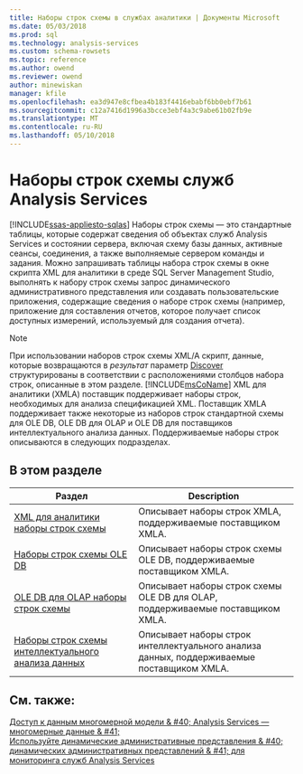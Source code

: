```yaml
---
title: Наборы строк схемы в службах аналитики | Документы Microsoft
ms.date: 05/03/2018
ms.prod: sql
ms.technology: analysis-services
ms.custom: schema-rowsets
ms.topic: reference
ms.author: owend
ms.reviewer: owend
author: minewiskan
manager: kfile
ms.openlocfilehash: ea3d947e8cfbea4b183f4416ebabf6bb0ebf7b61
ms.sourcegitcommit: c12a7416d1996a3bcce3ebf4a3c9abe61b02fb9e
ms.translationtype: MT
ms.contentlocale: ru-RU
ms.lasthandoff: 05/10/2018
---
```

# <a name="analysis-services-schema-rowsets"></a>Наборы строк схемы служб Analysis Services
[!INCLUDE[ssas-appliesto-sqlas](../../includes/ssas-appliesto-sqlas.md)]
  Наборы строк схемы — это стандартные таблицы, которые содержат сведения об объектах служб Analysis Services и состоянии сервера, включая схему базы данных, активные сеансы, соединения, а также выполняемые сервером команды и задания. Можно запрашивать таблицы набора строк схемы в окне скрипта XML для аналитики в среде SQL Server Management Studio, выполнять к набору строк схемы запрос динамического административного представления или создавать пользовательские приложения, содержащие сведения о наборе строк схемы (например, приложение для составления отчетов, которое получает список доступных измерений, используемый для создания отчета).  
  
> [!NOTE]  
>  При использовании наборов строк схемы XML/A скрипт, данные, которые возвращаются в *результат* параметр [Discover](../../analysis-services/xmla/xml-elements-methods-discover.md) структурированы в соответствии с расположениями столбцов набора строк, описанные в этом разделе. [!INCLUDE[msCoName](../../includes/msconame-md.md)] XML для аналитики (XMLA) поставщик поддерживает наборы строк, необходимых для анализа спецификацией XML. Поставщик XMLA поддерживает также некоторые из наборов строк стандартной схемы для OLE DB, OLE DB для OLAP и OLE DB для поставщиков интеллектуального анализа данных. Поддерживаемые наборы строк описываются в следующих подразделах.  
  
## <a name="in-this-section"></a>В этом разделе  
  
|Раздел|Description|  
|-----------|-----------------|  
|[XML для аналитики наборы строк схемы](../../analysis-services/schema-rowsets/xml/xml-for-analysis-schema-rowsets.md)|Описывает наборы строк XMLA, поддерживаемые поставщиком XMLA.|  
|[Наборы строк схемы OLE DB](../../analysis-services/schema-rowsets/ole-db/ole-db-schema-rowsets.md)|Описывает наборы строк схемы OLE DB, поддерживаемые поставщиком XMLA.|  
|[OLE DB для OLAP наборы строк схемы](../../analysis-services/schema-rowsets/ole-db-olap/ole-db-for-olap-schema-rowsets.md)|Описывает наборы строк схемы OLE DB для OLAP, поддерживаемые поставщиком XMLA.|  
|[Наборы строк схемы интеллектуального анализа данных](../../analysis-services/schema-rowsets/data-mining/data-mining-schema-rowsets.md)|Описывает наборы строк интеллектуального анализа данных, поддерживаемые поставщиком XMLA.|  
  
## <a name="see-also"></a>См. также:  
 [Доступ к данным многомерной модели & #40; Analysis Services — многомерные данные & #41;](../../analysis-services/multidimensional-models/mdx/multidimensional-model-data-access-analysis-services-multidimensional-data.md)   
 [Используйте динамические административные представления & #40; динамических административных представлений & #41; для мониторинга служб Analysis Services](../../analysis-services/instances/use-dynamic-management-views-dmvs-to-monitor-analysis-services.md)  
  
  
